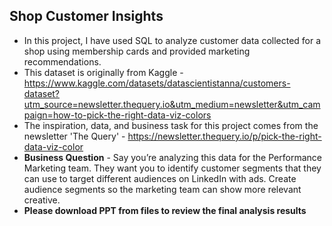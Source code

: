 ## Shop Customer Insights
* In this project, I have used SQL to analyze customer data collected for a shop using membership cards and provided marketing recommendations.
* This dataset is originally from Kaggle - https://www.kaggle.com/datasets/datascientistanna/customers-dataset?utm_source=newsletter.thequery.io&utm_medium=newsletter&utm_campaign=how-to-pick-the-right-data-viz-colors
* The inspiration, data, and business task for this project comes from the newsletter 'The Query' - https://newsletter.thequery.io/p/pick-the-right-data-viz-color
* **Business Question** - Say you’re analyzing this data for the Performance Marketing team. They want you to identify customer segments that they can use to target different audiences on LinkedIn with ads. Create audience segments so the marketing team can show more relevant creative.
* **Please download PPT from files to review the final analysis results**

